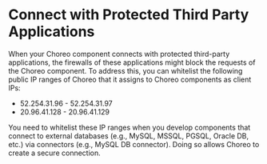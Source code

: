 # Connect with Protected Third Party Applications

When your Choreo component connects with protected third-party applications, the firewalls of these applications might block the requests of the Choreo component. To address this, you can whitelist the following public IP ranges of Choreo that it assigns to Choreo components as client IPs:

- 52.254.31.96 - 52.254.31.97
- 20.96.41.128 - 20.96.41.129

You need to whitelist these IP ranges when you develop components that connect to external databases (e.g., MySQL, MSSQL, PGSQL, Oracle DB, etc.) via connectors (e.g., MySQL DB connector). Doing so allows Choreo to create a secure connection.